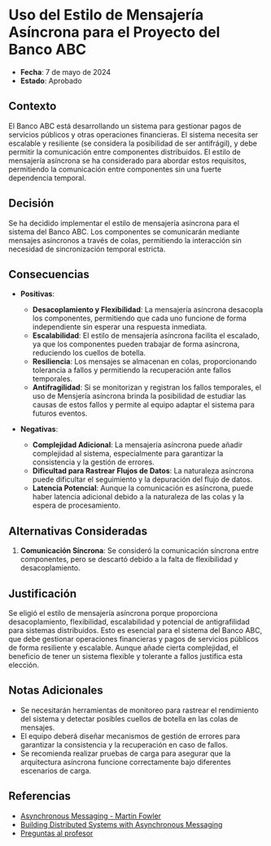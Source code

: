 # Uso del Estilo de Mensajería Asíncrona para el Proyecto del Banco ABC

- **Fecha**: 7 de mayo de 2024
- **Estado**: Aprobado

## Contexto
El Banco ABC está desarrollando un sistema para gestionar pagos de servicios públicos y otras operaciones financieras. El sistema necesita ser escalable y resiliente (se considera la posibilidad de ser antifrágil), y debe permitir la comunicación entre componentes distribuidos. El estilo de mensajería asíncrona se ha considerado para abordar estos requisitos, permitiendo la comunicación entre componentes sin una fuerte dependencia temporal.

## Decisión
Se ha decidido implementar el estilo de mensajería asíncrona para el sistema del Banco ABC. Los componentes se comunicarán mediante mensajes asíncronos a través de colas, permitiendo la interacción sin necesidad de sincronización temporal estricta.

## Consecuencias
- **Positivas**:
    - **Desacoplamiento y Flexibilidad**: La mensajería asíncrona desacopla los componentes, permitiendo que cada uno funcione de forma independiente sin esperar una respuesta inmediata.
    - **Escalabilidad**: El estilo de mensajería asíncrona facilita el escalado, ya que los componentes pueden trabajar de forma asíncrona, reduciendo los cuellos de botella.
    - **Resiliencia**: Los mensajes se almacenan en colas, proporcionando tolerancia a fallos y permitiendo la recuperación ante fallos temporales.
    - **Antifragilidad**: Si se monitorizan y registran los fallos temporales, el uso de Mensjería asíncrona brinda la posibilidad de estudiar las causas de estos fallos y permite al equipo adaptar el sistema para futuros eventos.

- **Negativas**:
    - **Complejidad Adicional**: La mensajería asíncrona puede añadir complejidad al sistema, especialmente para garantizar la consistencia y la gestión de errores.
    - **Dificultad para Rastrear Flujos de Datos**: La naturaleza asíncrona puede dificultar el seguimiento y la depuración del flujo de datos.
    - **Latencia Potencial**: Aunque la comunicación es asíncrona, puede haber latencia adicional debido a la naturaleza de las colas y la espera de procesamiento.

## Alternativas Consideradas
1. **Comunicación Síncrona**: Se consideró la comunicación síncrona entre componentes, pero se descartó debido a la falta de flexibilidad y desacoplamiento.

## Justificación
Se eligió el estilo de mensajería asíncrona porque proporciona desacoplamiento, flexibilidad, escalabilidad y potencial de antigrafilidad para sistemas distribuidos. Esto es esencial para el sistema del Banco ABC, que debe gestionar operaciones financieras y pagos de servicios públicos de forma resiliente y escalable. Aunque añade cierta complejidad, el beneficio de tener un sistema flexible y tolerante a fallos justifica esta elección.

## Notas Adicionales
- Se necesitarán herramientas de monitoreo para rastrear el rendimiento del sistema y detectar posibles cuellos de botella en las colas de mensajes.
- El equipo deberá diseñar mecanismos de gestión de errores para garantizar la consistencia y la recuperación en caso de fallos.
- Se recomienda realizar pruebas de carga para asegurar que la arquitectura asíncrona funcione correctamente bajo diferentes escenarios de carga.

## Referencias
- [Asynchronous Messaging - Martin Fowler](https://martinfowler.com/articles/evendDriven.html#asynchronous)
- [Building Distributed Systems with Asynchronous Messaging](https://docs.microsoft.com/en-us/azure/architecture/patterns/asynchronous-messaging)
- [Preguntas al profesor](https://github.com/militoromero10/UJaveriana-AES-ModVal/tree/master/patrones/exam/exam/ADR/ref/preguntas.pdf)